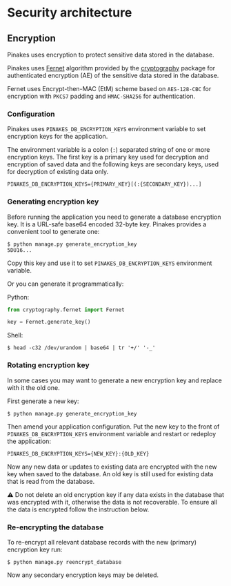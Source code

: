 # Security architecture

## Encryption

Pinakes uses encryption to protect sensitive data stored in the database.

Pinakes uses [Fernet](https://github.com/fernet/spec/) algorithm provided
by the [cryptography](https://cryptography.io/) package for authenticated encryption (AE)
of the sensitive data stored in the database.

Fernet uses Encrypt-then-MAC (EtM) scheme based on `AES-128-CBC` for encryption with `PKCS7` padding
and `HMAC-SHA256` for authentication. 

### Configuration

Pinakes uses `PINAKES_DB_ENCRYPTION_KEYS` environment variable to set encryption keys for the application.

The environment variable is a colon (`:`) separated string of one or more encryption keys. 
The first key is a primary key used for decryption and encryption of saved data and the following keys are
secondary keys, used for decryption of existing data only.

```
PINAKES_DB_ENCRYPTION_KEYS={PRIMARY_KEY}[(:{SECONDARY_KEY})...]
```

### Generating encryption key

Before running the application you need to generate a database encryption key. 
It is a URL-safe base64 encoded 32-byte key. 
Pinakes provides a convenient tool to generate one:

```shell
$ python manage.py generate_encryption_key
5DU16...
```

Copy this key and use it to set `PINAKES_DB_ENCRYPTION_KEYS` environment variable.

Or you can generate it programmatically:

Python:
```python
from cryptography.fernet import Fernet

key = Fernet.generate_key()
```

Shell:
```shell
$ head -c32 /dev/urandom | base64 | tr '+/' '-_'
```

### Rotating encryption key

In some cases you may want to generate a new encryption key and replace with it the old one.

First generate a new key:

```shell
$ python manage.py generate_encryption_key
```

Then amend your application configuration. Put the new key to the front of
`PINAKES_DB_ENCRYPTION_KEYS` environment variable and restart or redeploy the application:

```
PINAKES_DB_ENCRYPTION_KEYS={NEW_KEY}:{OLD_KEY}
```

Now any new data or updates to existing data are encrypted with the new key when saved to the database. 
An old key is still used for existing data that is read from the database.

:warning: Do not delete an old encryption key if any data exists in the database that was encrypted with it,
otherwise the data is not recoverable. To ensure all the data is encrypted follow the instruction below.

### Re-encrypting the database

To re-encrypt all relevant database records with the new (primary) encryption key run:

```shell
$ python manage.py reencrypt_database
```

Now any secondary encryption keys may be deleted.